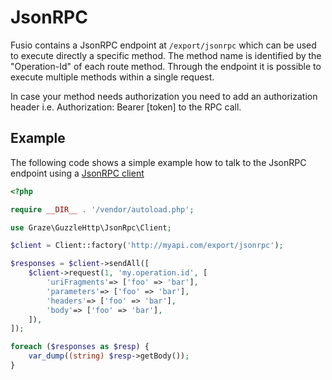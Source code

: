 
# JsonRPC

Fusio contains a JsonRPC endpoint at `/export/jsonrpc` which can be used to execute directly a specific method. The
method name is identified by the "Operation-Id" of each route method. Through the endpoint it is possible to execute
multiple methods within a single request.

In case your method needs authorization you need to add an authorization header i.e. Authorization: Bearer [token] to
the RPC call.

## Example

The following code shows a simple example how to talk to the JsonRPC endpoint using a [JsonRPC client](https://github.com/graze/guzzle-jsonrpc)

```php
<?php

require __DIR__ . '/vendor/autoload.php';

use Graze\GuzzleHttp\JsonRpc\Client;

$client = Client::factory('http://myapi.com/export/jsonrpc');

$responses = $client->sendAll([
    $client->request(1, 'my.operation.id', [
        'uriFragments'=> ['foo' => 'bar'],
        'parameters'=> ['foo' => 'bar'],
        'headers'=> ['foo' => 'bar'],
        'body'=> ['foo' => 'bar'],
    ]),
]);

foreach ($responses as $resp) {
    var_dump((string) $resp->getBody());
}
```